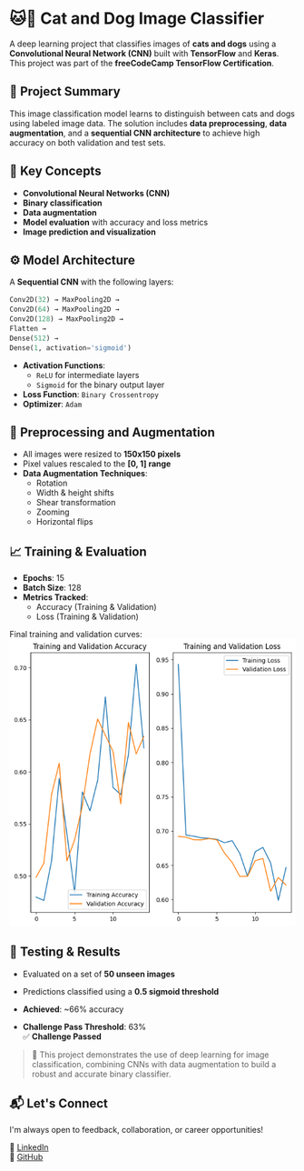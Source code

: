 # 🐱🐶 Cat and Dog Image Classifier

A deep learning project that classifies images of **cats and dogs** using a **Convolutional Neural Network (CNN)** built with **TensorFlow** and **Keras**. This project was part of the **freeCodeCamp TensorFlow Certification**.


## 📌 Project Summary

This image classification model learns to distinguish between cats and dogs using labeled image data. The solution includes **data preprocessing**, **data augmentation**, and a **sequential CNN architecture** to achieve high accuracy on both validation and test sets.


## 🧠 Key Concepts

- **Convolutional Neural Networks (CNN)**
- **Binary classification**
- **Data augmentation**
- **Model evaluation** with accuracy and loss metrics
- **Image prediction and visualization**


## ⚙️ Model Architecture

A **Sequential CNN** with the following layers:

```python
Conv2D(32) → MaxPooling2D →
Conv2D(64) → MaxPooling2D →
Conv2D(128) → MaxPooling2D →
Flatten →
Dense(512) →
Dense(1, activation='sigmoid')
```

- **Activation Functions**:  
  - `ReLU` for intermediate layers  
  - `Sigmoid` for the binary output layer
- **Loss Function**: `Binary Crossentropy`
- **Optimizer**: `Adam`


## 🧹 Preprocessing and Augmentation

- All images were resized to **150x150 pixels**
- Pixel values rescaled to the **[0, 1] range**
- **Data Augmentation Techniques**:
  - Rotation
  - Width & height shifts
  - Shear transformation
  - Zooming
  - Horizontal flips


## 📈 Training & Evaluation

- **Epochs**: 15  
- **Batch Size**: 128  
- **Metrics Tracked**:  
  - Accuracy (Training & Validation)  
  - Loss (Training & Validation)

Final training and validation curves:
![](training-and-validation-curve.png)
## 🧪 Testing & Results

- Evaluated on a set of **50 unseen images**
- Predictions classified using a **0.5 sigmoid threshold**
- **Achieved**: ~66% accuracy  

- **Challenge Pass Threshold**: 63%  
✅ **Challenge Passed**


> 🎯 This project demonstrates the use of deep learning for image classification, combining CNNs with data augmentation to build a robust and accurate binary classifier.


## 📬 Let's Connect

I'm always open to feedback, collaboration, or career opportunities!

🔗 [LinkedIn](https://www.linkedin.com/in/mmbillah804/)  
🔗 [GitHub](https://github.com/mmbillah804)
